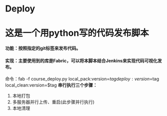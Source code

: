 # Deploy
# 这是一个用python写的代码发布脚本

#### 功能：按照指定的git标签来发布代码。
#### 实现：主要使用到的库是Fabric，可以将本脚本结合Jenkins来实现代码可视化发布。

命令：fab -f course_deploy.py local_pack:version=$tag deploy:version=$tag local_clean:version=$tag
**串行执行三个步骤：**
1. 本地打包
2. 多服务器并行上传、重启(此步骤并行执行)
3. 本地清理
